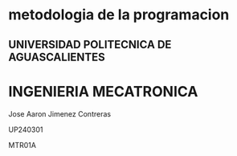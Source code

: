 # metodologia de la programacion 
## UNIVERSIDAD POLITECNICA DE AGUASCALIENTES

# INGENIERIA MECATRONICA

Jose Aaron Jimenez Contreras

UP240301

MTR01A
